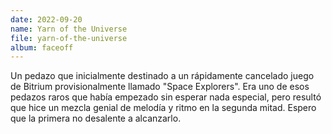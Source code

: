 ```yaml
---
date: 2022-09-20
name: Yarn of the Universe
file: yarn-of-the-universe
album: faceoff
---
```


Un pedazo que inicialmente destinado a un rápidamente cancelado juego de Bitrium provisionalmente llamado "Space Explorers". Era uno de esos pedazos raros que había empezado sin esperar nada especial, pero resultó que hice un mezcla genial de melodía y ritmo en la segunda mitad. Espero que la primera no desalente a alcanzarlo.
